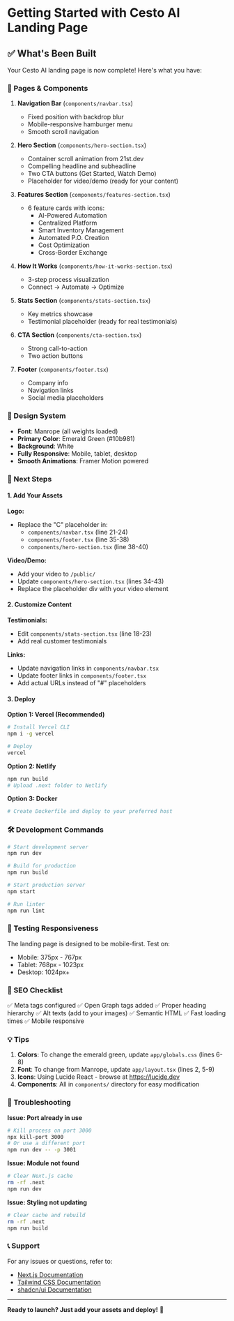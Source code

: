 # Getting Started with Cesto AI Landing Page

## ✅ What's Been Built

Your Cesto AI landing page is now complete! Here's what you have:

### 🎨 Pages & Components

1. **Navigation Bar** (`components/navbar.tsx`)

   - Fixed position with backdrop blur
   - Mobile-responsive hamburger menu
   - Smooth scroll navigation

2. **Hero Section** (`components/hero-section.tsx`)

   - Container scroll animation from 21st.dev
   - Compelling headline and subheadline
   - Two CTA buttons (Get Started, Watch Demo)
   - Placeholder for video/demo (ready for your content)

3. **Features Section** (`components/features-section.tsx`)

   - 6 feature cards with icons:
     - AI-Powered Automation
     - Centralized Platform
     - Smart Inventory Management
     - Automated P.O. Creation
     - Cost Optimization
     - Cross-Border Exchange

4. **How It Works** (`components/how-it-works-section.tsx`)

   - 3-step process visualization
   - Connect → Automate → Optimize

5. **Stats Section** (`components/stats-section.tsx`)

   - Key metrics showcase
   - Testimonial placeholder (ready for real testimonials)

6. **CTA Section** (`components/cta-section.tsx`)

   - Strong call-to-action
   - Two action buttons

7. **Footer** (`components/footer.tsx`)
   - Company info
   - Navigation links
   - Social media placeholders

### 🎨 Design System

- **Font**: Manrope (all weights loaded)
- **Primary Color**: Emerald Green (#10b981)
- **Background**: White
- **Fully Responsive**: Mobile, tablet, desktop
- **Smooth Animations**: Framer Motion powered

### 🚀 Next Steps

#### 1. Add Your Assets

**Logo:**

- Replace the "C" placeholder in:
  - `components/navbar.tsx` (line 21-24)
  - `components/footer.tsx` (line 35-38)
  - `components/hero-section.tsx` (line 38-40)

**Video/Demo:**

- Add your video to `/public/`
- Update `components/hero-section.tsx` (lines 34-43)
- Replace the placeholder div with your video element

#### 2. Customize Content

**Testimonials:**

- Edit `components/stats-section.tsx` (line 18-23)
- Add real customer testimonials

**Links:**

- Update navigation links in `components/navbar.tsx`
- Update footer links in `components/footer.tsx`
- Add actual URLs instead of "#" placeholders

#### 3. Deploy

**Option 1: Vercel (Recommended)**

```bash
# Install Vercel CLI
npm i -g vercel

# Deploy
vercel
```

**Option 2: Netlify**

```bash
npm run build
# Upload .next folder to Netlify
```

**Option 3: Docker**

```bash
# Create Dockerfile and deploy to your preferred host
```

### 🛠️ Development Commands

```bash
# Start development server
npm run dev

# Build for production
npm run build

# Start production server
npm start

# Run linter
npm run lint
```

### 📱 Testing Responsiveness

The landing page is designed to be mobile-first. Test on:

- Mobile: 375px - 767px
- Tablet: 768px - 1023px
- Desktop: 1024px+

### 🎯 SEO Checklist

✅ Meta tags configured
✅ Open Graph tags added
✅ Proper heading hierarchy
✅ Alt texts (add to your images)
✅ Semantic HTML
✅ Fast loading times
✅ Mobile responsive

### 💡 Tips

1. **Colors**: To change the emerald green, update `app/globals.css` (lines 6-8)
2. **Font**: To change from Manrope, update `app/layout.tsx` (lines 2, 5-9)
3. **Icons**: Using Lucide React - browse at https://lucide.dev
4. **Components**: All in `components/` directory for easy modification

### 🐛 Troubleshooting

**Issue: Port already in use**

```bash
# Kill process on port 3000
npx kill-port 3000
# Or use a different port
npm run dev -- -p 3001
```

**Issue: Module not found**

```bash
# Clear Next.js cache
rm -rf .next
npm run dev
```

**Issue: Styling not updating**

```bash
# Clear cache and rebuild
rm -rf .next
npm run build
```

### 📞 Support

For any issues or questions, refer to:

- [Next.js Documentation](https://nextjs.org/docs)
- [Tailwind CSS Documentation](https://tailwindcss.com/docs)
- [shadcn/ui Documentation](https://ui.shadcn.com)

---

**Ready to launch? Just add your assets and deploy!** 🚀

